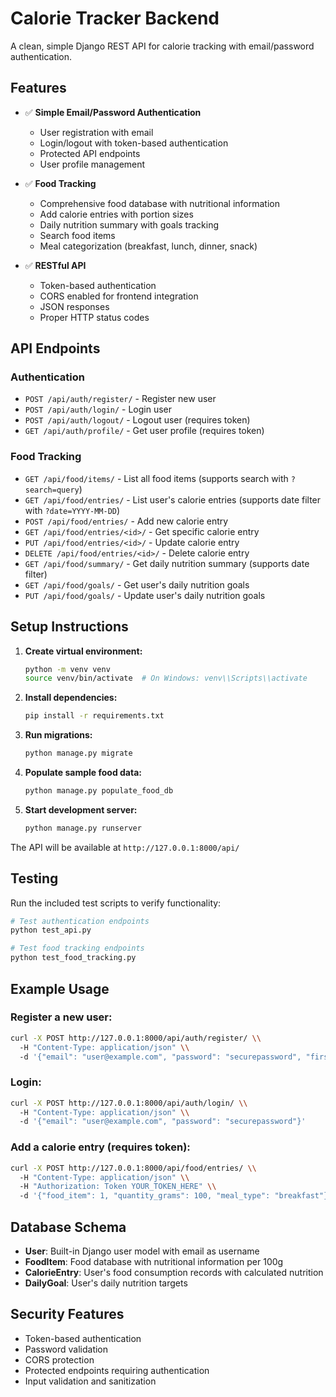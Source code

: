 # Calorie Tracker Backend

A clean, simple Django REST API for calorie tracking with email/password authentication.

## Features

- ✅ **Simple Email/Password Authentication**

  - User registration with email
  - Login/logout with token-based authentication
  - Protected API endpoints
  - User profile management

- ✅ **Food Tracking**

  - Comprehensive food database with nutritional information
  - Add calorie entries with portion sizes
  - Daily nutrition summary with goals tracking
  - Search food items
  - Meal categorization (breakfast, lunch, dinner, snack)

- ✅ **RESTful API**
  - Token-based authentication
  - CORS enabled for frontend integration
  - JSON responses
  - Proper HTTP status codes

## API Endpoints

### Authentication

- `POST /api/auth/register/` - Register new user
- `POST /api/auth/login/` - Login user
- `POST /api/auth/logout/` - Logout user (requires token)
- `GET /api/auth/profile/` - Get user profile (requires token)

### Food Tracking

- `GET /api/food/items/` - List all food items (supports search with `?search=query`)
- `GET /api/food/entries/` - List user's calorie entries (supports date filter with `?date=YYYY-MM-DD`)
- `POST /api/food/entries/` - Add new calorie entry
- `GET /api/food/entries/<id>/` - Get specific calorie entry
- `PUT /api/food/entries/<id>/` - Update calorie entry
- `DELETE /api/food/entries/<id>/` - Delete calorie entry
- `GET /api/food/summary/` - Get daily nutrition summary (supports date filter)
- `GET /api/food/goals/` - Get user's daily nutrition goals
- `PUT /api/food/goals/` - Update user's daily nutrition goals

## Setup Instructions

1. **Create virtual environment:**

   ```bash
   python -m venv venv
   source venv/bin/activate  # On Windows: venv\\Scripts\\activate
   ```

2. **Install dependencies:**

   ```bash
   pip install -r requirements.txt
   ```

3. **Run migrations:**

   ```bash
   python manage.py migrate
   ```

4. **Populate sample food data:**

   ```bash
   python manage.py populate_food_db
   ```

5. **Start development server:**
   ```bash
   python manage.py runserver
   ```

The API will be available at `http://127.0.0.1:8000/api/`

## Testing

Run the included test scripts to verify functionality:

```bash
# Test authentication endpoints
python test_api.py

# Test food tracking endpoints
python test_food_tracking.py
```

## Example Usage

### Register a new user:

```bash
curl -X POST http://127.0.0.1:8000/api/auth/register/ \\
  -H "Content-Type: application/json" \\
  -d '{"email": "user@example.com", "password": "securepassword", "first_name": "John", "last_name": "Doe"}'
```

### Login:

```bash
curl -X POST http://127.0.0.1:8000/api/auth/login/ \\
  -H "Content-Type: application/json" \\
  -d '{"email": "user@example.com", "password": "securepassword"}'
```

### Add a calorie entry (requires token):

```bash
curl -X POST http://127.0.0.1:8000/api/food/entries/ \\
  -H "Content-Type: application/json" \\
  -H "Authorization: Token YOUR_TOKEN_HERE" \\
  -d '{"food_item": 1, "quantity_grams": 100, "meal_type": "breakfast"}'
```

## Database Schema

- **User**: Built-in Django user model with email as username
- **FoodItem**: Food database with nutritional information per 100g
- **CalorieEntry**: User's food consumption records with calculated nutrition
- **DailyGoal**: User's daily nutrition targets

## Security Features

- Token-based authentication
- Password validation
- CORS protection
- Protected endpoints requiring authentication
- Input validation and sanitization

